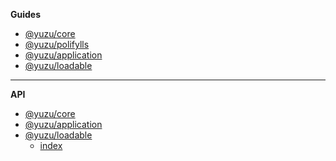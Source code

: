 **Guides**

- [@yuzu/core](packages/core/)
- [@yuzu/polifylls](packages/polyfills/)
- [@yuzu/application](packages/application/)
- [@yuzu/loadable](packages/loadable/)

---

**API**

- [@yuzu/core](packages/core/api/)
  <!-- @yuzu/core -->
- [@yuzu/application](packages/application/api/)
  <!-- @yuzu/application -->
- [@yuzu/loadable](packages/loadable/api/)
  - [index](packages/loadable/api/index)
